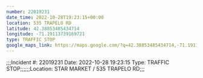 ```yaml
---
number: 22019231
date_time: 2022-10-28T19:23:15+00:00
location: 535 TRAPELO RD
latitude: 42.38853485434714
longitude: -71.19113739169721
type: TRAFFIC STOP
google_maps_link: https://maps.google.com/?q=42.38853485434714,-71.19113739169721
---
```


;;;Incident #: 22019231  Date: 2022-10-28 19:23:15   Type: TRAFFIC STOP;;;;;;Location: STAR MARKET / 535 TRAPELO RD;;;
